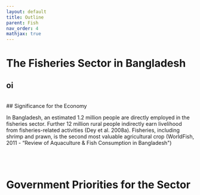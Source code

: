 ```yaml
---
layout: default
title: Outline
parent: Fish
nav_order: 4
mathjax: true
---
```


# The Fisheries Sector in Bangladesh
## oi
<br>
## Significance for the Economy


In Bangladesh, an estimated 1.2 million people are directly employed in the fisheries sector. Further 12 million rural people indirectly earn livelihood from fisheries-related activities (Dey et al. 2008a). Fisheries, including shrimp and prawn, is the second most valuable agricultural crop (WorldFish, 2011 - “Review of Aquaculture & Fish Consumption in Bangladesh")


<br> <br> 

# Government Priorities for the Sector
